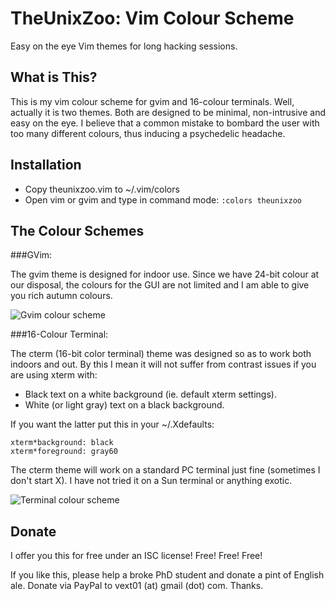 TheUnixZoo: Vim Colour Scheme
=============================

Easy on the eye Vim themes for long hacking sessions.

What is This?
-------------

This is my vim colour scheme for gvim and 16-colour terminals. Well,
actually it is two themes.  Both are designed to be minimal,
non-intrusive and easy on the eye. I believe that a common mistake to
bombard the user with too many different colours, thus inducing a
psychedelic headache.

Installation
------------

* Copy theunixzoo.vim to ~/.vim/colors
* Open vim or gvim and type in command mode: `:colors theunixzoo`

The Colour Schemes
------------------

###GVim:

The gvim theme is designed for indoor use. Since we have 24-bit
colour at our disposal, the colours for the GUI are not limited and I
am able to give you rich autumn colours.

![Gvim colour scheme](https://raw.github.com/vext01/theunixzoo-vim-colorscheme/master/gvim.png)
  
###16-Colour Terminal:

The cterm (16-bit color terminal) theme was designed so as to work
both indoors and out. By this I mean it will not suffer from contrast
issues if you are using xterm with:

* Black text on a white background (ie. default xterm settings).
* White (or light gray) text on a black background.
 
If you want the latter put this in your ~/.Xdefaults:

```
xterm*background: black                                                         
xterm*foreground: gray60
```
  
The cterm theme will work on a standard PC terminal just fine (sometimes
I don't start X). I have not tried it on a Sun terminal or anything exotic.

![Terminal colour scheme](https://raw.github.com/vext01/theunixzoo-vim-colorscheme/master/cterm.png)
  
Donate
------

I offer you this for free under an ISC license! Free! Free! Free!

If you like this, please help a broke PhD student and donate a pint of
English ale. Donate via PayPal to  vext01 (at) gmail (dot) com. Thanks.

